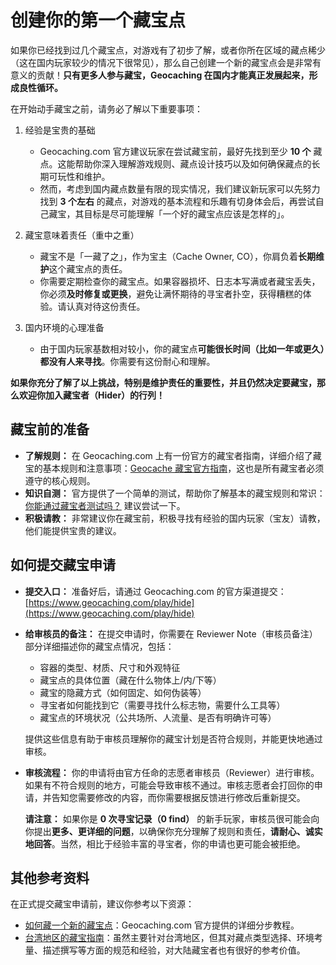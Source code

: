 # 创建你的第一个藏宝点

如果你已经找到过几个藏宝点，对游戏有了初步了解，或者你所在区域的藏点稀少（这在国内玩家较少的情况下很常见），那么自己创建一个新的藏宝点会是非常有意义的贡献！**只有更多人参与藏宝，Geocaching 在国内才能真正发展起来，形成良性循环。**

在开始动手藏宝之前，请务必了解以下重要事项：

1.  经验是宝贵的基础
    *   Geocaching.com 官方建议玩家在尝试藏宝前，最好先找到至少 **10 个** 藏点。这能帮助你深入理解游戏规则、藏点设计技巧以及如何确保藏点的长期可玩性和维护。
    *   然而，考虑到国内藏点数量有限的现实情况，我们建议新玩家可以先努力找到 **3 个左右** 的藏点，对游戏的基本流程和乐趣有切身体会后，再尝试自己藏宝，其目标是尽可能理解「一个好的藏宝点应该是怎样的」。

2.  藏宝意味着责任（重中之重）
    *   藏宝不是「一藏了之」，作为宝主（Cache Owner, CO），你肩负着**长期维护**这个藏宝点的责任。
    *   你需要定期检查你的藏宝点。如果容器损坏、日志本写满或者藏宝丢失，你必须**及时修复或更换**，避免让满怀期待的寻宝者扑空，获得糟糕的体验。请认真对待这份责任。

3.  国内环境的心理准备
    *   由于国内玩家基数相对较小，你的藏宝点**可能很长时间（比如一年或更久）都没有人来寻找**。你需要有这份耐心和理解。

**如果你充分了解了以上挑战，特别是维护责任的重要性，并且仍然决定要藏宝，那么欢迎你加入藏宝者（Hider）的行列！**

## 藏宝前的准备

*   **了解规则：** 在 Geocaching.com 上有一份官方的藏宝者指南，详细介绍了藏宝的基本规则和注意事项：[Geocache 藏宝官方指南](https://www.geocaching.com/play/guidelines)，这也是所有藏宝者必须遵守的核心规则。
*   **知识自测：** 官方提供了一个简单的测试，帮助你了解基本的藏宝规则和常识：[你能通过藏宝者测试吗？](https://www.geocaching.com/blog/2014/12/can-you-pass-the-geocache-hiders-quiz/) 建议尝试一下。
*   **积极请教：** 非常建议你在藏宝前，积极寻找有经验的国内玩家（宝友）请教，他们能提供宝贵的建议。

## 如何提交藏宝申请

*  **提交入口：** 准备好后，请通过 Geocaching.com 的官方渠道提交：[https://www.geocaching.com/play/hide](https://www.geocaching.com/play/hide)
*  **给审核员的备注：** 在提交申请时，你需要在 Reviewer Note（审核员备注）部分详细描述你的藏宝点情况，包括：

    *  容器的类型、材质、尺寸和外观特征
    *  藏宝点的具体位置（藏在什么物体上/内/下等）
    *  藏宝的隐藏方式（如何固定、如何伪装等）
    *  寻宝者如何能找到它（需要寻找什么标志物，需要什么工具等）
    *  藏宝点的环境状况（公共场所、人流量、是否有明确许可等）
   
    提供这些信息有助于审核员理解你的藏宝计划是否符合规则，并能更快地通过审核。

*  **审核流程：** 你的申请将由官方任命的志愿者审核员（Reviewer）进行审核。如果有不符合规则的地方，可能会导致审核不通过。审核志愿者会打回你的申请，并告知您需要修改的内容，而你需要根据反馈进行修改后重新提交。
    
    **请注意：** 如果你是 **0 次寻宝记录（0 find）** 的新手玩家，审核员很可能会向你提出**更多、更详细的问题**，以确保你充分理解了规则和责任，**请耐心、诚实地回答**。当然，相比于经验丰富的寻宝者，你的申请也更可能会被拒绝。

## 其他参考资料

在正式提交藏宝申请前，建议你参考以下资源：

*   [如何藏一个新的藏宝点](https://www.geocaching.com/help/index.php?pg=kb.book&id=19)：Geocaching.com 官方提供的详细分步教程。
*   [台湾地区的藏宝指南](https://gcwiki.atlassian.net/wiki/spaces/GEO/pages/528413/Taiwan)：虽然主要针对台湾地区，但其对藏点类型选择、环境考量、描述撰写等方面的规范和经验，对大陆藏宝者也有很好的参考价值。



<!-- 
如果你已经发现了一些藏宝点，并且对 Geocaching 有了初步了解，又或者你附近根本就没有藏宝点可供探索（这在玩家稀少的国内很正常），那么你可以尝试自己创建一个新的藏宝点。

按照 [Geocaching.com](https://www.geocaching.com/play/hide) 的官方建议，玩家在尝试藏宝之前，最好先找到至少 10 个藏点，以便充分理解游戏规则、藏点设计技巧以及如何维护藏点的长期可玩性。这样你才能对游戏有足够的了解，知道如何藏得有趣且符合规则。不过在国内，由于藏点数量有限，我们建议新玩家可以先找到 3 个左右的藏点，对游戏有基本了解后，就可以尝试自己藏一个。**只有更多人参与藏宝，Geocaching 在国内才能真正发展起来，形成良性循环**。

也就是说，官方建议是有经验了再藏宝。

藏宝是要维护的，不是放了就不管了。





本页面内容正在完善中，您可先参考以下相关资源。

当前中国大陆地区的审核志愿者为 Melos，她同时也是负责台湾地区藏宝点审核的志愿者。

藏宝的提交入口：https://www.geocaching.com/play/hide

## 相关资源

- [如何隐藏一个新的藏宝点](https://www.geocaching.com/help/index.php?pg=kb.book&id=19)：Geocaching.com 官方详细教程
- [Geocache 藏宝官方指南](https://www.geocaching.com/play/guidelines)
- [台湾地区的藏宝指南](https://gcwiki.atlassian.net/wiki/spaces/GEO/pages/528413/Taiwan)：地区性的藏宝规范，可供参考

> 提示：创建藏宝点前请务必仔细阅读相关指南，确保符合所有要求。如果有不符合的地方，可能会导致审核不通过。审核志愿者会告知您需要修改的内容。 -->
